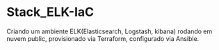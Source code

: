 # Stack_ELK-IaC
Criando um ambiente ELK(Elasticsearch, Logstash, kibana) rodando em nuvem public, provisionado via Terraform, configurado via Ansible.
